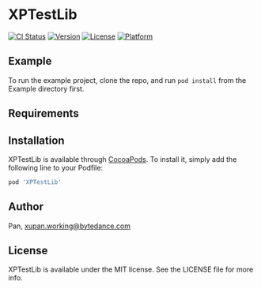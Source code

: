 # XPTestLib

[![CI Status](https://img.shields.io/travis/Pan/XPTestLib.svg?style=flat)](https://travis-ci.org/Pan/XPTestLib)
[![Version](https://img.shields.io/cocoapods/v/XPTestLib.svg?style=flat)](https://cocoapods.org/pods/XPTestLib)
[![License](https://img.shields.io/cocoapods/l/XPTestLib.svg?style=flat)](https://cocoapods.org/pods/XPTestLib)
[![Platform](https://img.shields.io/cocoapods/p/XPTestLib.svg?style=flat)](https://cocoapods.org/pods/XPTestLib)

## Example

To run the example project, clone the repo, and run `pod install` from the Example directory first.

## Requirements

## Installation

XPTestLib is available through [CocoaPods](https://cocoapods.org). To install
it, simply add the following line to your Podfile:

```ruby
pod 'XPTestLib'
```

## Author

Pan, xupan.working@bytedance.com

## License

XPTestLib is available under the MIT license. See the LICENSE file for more info.
